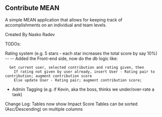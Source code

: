 Contribute MEAN
------------------------------------

A simple MEAN application that allows for keeping track of accomplishments on an individual and team levels.

Created By
Nasko Radev

TODOs:


Rating system (e.g. 5 stars - each star increases the total score by say 10%) -- 
  -- Added the Front-end side, now do the db logic like:
      
      Get current user, selected contribution and rating given, then
        If rating not given by user already, insert User - Rating pair to contribution; augment contribution score
        Else update User - Rating pair; augment contribution score;


* Admin Tagging (e.g. if Kevin, aka the boss, thinks we under/over-rate a task)


Change Log:
Tables now show Impact Score
Tables can be sorted (Asc/Descending) on multiple columns